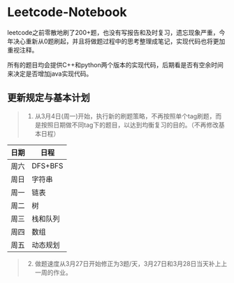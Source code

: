 # Leetcode-Notebook


leetcode之前零散地刷了200+题，也没有写报告和及时复习，遗忘现象严重，今年决心重新从0题刷起，并且将做题过程中的思考整理成笔记，实现代码也将更加重视注释。

所有的题目均会提供C++和python两个版本的实现代码，后期看是否有空余时间来决定是否增加java实现代码。


## 更新规定与基本计划

> 1. 从3月4日(周一)开始，执行新的刷题策略，不再按照单个tag刷题，而是按照日期做不同tag下的题目，以达到均衡复习的目的。（不再修改基本日程）

| 日期 | 日程 |
| ------ | ------ |
| 周六 | DFS+BFS |
| 周日 | 字符串 |
| 周一 | 链表 |
| 周二 | 树 |
| 周三 | 栈和队列 |
| 周四 | 数组 |
| 周五 | 动态规划 |

> 2. 做题速度从3月27日开始修正为3题/天，3月27日和3月28日当天补上上一周的作业。



 

 

